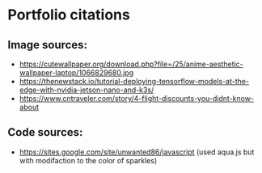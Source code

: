 # Portfolio citations

## Image sources:
- https://cutewallpaper.org/download.php?file=/25/anime-aesthetic-wallpaper-laptop/1066829680.jpg
- https://thenewstack.io/tutorial-deploying-tensorflow-models-at-the-edge-with-nvidia-jetson-nano-and-k3s/
- https://www.cntraveler.com/story/4-flight-discounts-you-didnt-know-about

## Code sources:
- https://sites.google.com/site/unwanted86/javascript (used aqua.js but with modifaction to the color of sparkles)
